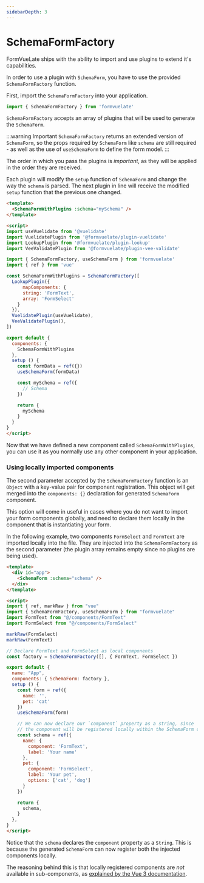 ```yaml
---
sidebarDepth: 3
---
```

# SchemaFormFactory

FormVueLate ships with the ability to import and use plugins to extend it's capabilities.

In order to use a plugin with `SchemaForm`, you have to use the provided `SchemaFormFactory` function.

First, import the `SchemaFormFactory` into your application.

```javascript
import { SchemaFormFactory } from 'formvuelate'
```

`SchemaFormFactory` accepts an array of plugins that will be used to generate the `SchemaForm`.

:::warning Important
`SchemaFormFactory` returns an extended version of `SchemaForm`, so the props required by `SchemaForm` like `schema` are still required - as well as the use of `useSchemaForm` to define the form model.
:::

The order in which you pass the plugins is *important*, as they will be applied in the order they are received.

Each plugin will modify the `setup` function of `SchemaForm` and change the way the `schema` is parsed. The next plugin in line will receive the modified `setup` function that the previous one changed.

```html
<template>
  <SchemaFormWithPlugins :schema="mySchema" />
</template>

<script>
import useVuelidate from '@vuelidate'
import VuelidatePlugin from '@formvuelate/plugin-vuelidate'
import LookupPlugin from '@formvuelate/plugin-lookup'
import VeeValidatePlugin from '@formvuelate/plugin-vee-validate'

import { SchemaFormFactory, useSchemaForm } from 'formvuelate'
import { ref } from 'vue'

const SchemaFormWithPlugins = SchemaFormFactory([
  LookupPlugin({
      mapComponents: {
      string: 'FormText',
      array: 'FormSelect'
    }
  }),
  VuelidatePlugin(useVuelidate),
  VeeValidatePlugin(),
])

export default {
  components: {
    SchemaFormWithPlugins
  },
  setup () {
    const formData = ref({})
    useSchemaForm(formData)

    const mySchema = ref({
      // Schema
    })

    return {
      mySchema
    }
  }
}
</script>
```

Now that we have defined a new component called `SchemaFormWithPlugins`, you can use it as you normally use any other component in your application.

### Using locally imported components

The second parameter accepted by the `SchemaFormFactory` function is an `Object` with a key-value pair for component registration. This object will get merged into the `components: {}` declaration for generated `SchemaForm` component.

This option will come in useful in cases where you do not want to import your form components globally, and need to declare them locally in the component that is instantiating your form.

In the following example, two components `FormSelect` and `FormText` are imported locally into the file. They are injected into the `SchemaFormFactory` as the second parameter (the plugin array remains empty since no plugins are being used).

```html
<template>
  <div id="app">
    <SchemaForm :schema="schema" />
  </div>
</template>

<script>
import { ref, markRaw } from "vue"
import { SchemaFormFactory, useSchemaForm } from "formvuelate"
import FormText from "@/components/FormText"
import FormSelect from "@/components/FormSelect"

markRaw(FormSelect)
markRaw(FormText)

// Declare FormText and FormSelect as local components
const factory = SchemaFormFactory([], { FormText, FormSelect })

export default {
  name: "App",
  components: { SchemaForm: factory },
  setup () {
    const form = ref({
      name: '',
      pet: 'cat'
    })
    useSchemaForm(form)

    // We can now declare our `component` property as a string, since
    // the component will be registered locally within the SchemaForm component
    const schema = ref({
      name: {
        component: 'FormText',
        label: 'Your name'
      },
      pet: {
        component: 'FormSelect',
        label: 'Your pet',
        options: ['cat', 'dog']
      }
    })

    return {
      schema,
    }
  },
}
</script>
```

Notice that the `schema` declares the `component` property as a `String`. This is because the generated `SchemaForm` can now register both the injected components locally.

The reasoning behind this is that locally registered components are _not_ available in sub-components, as [explained by the Vue 3 documentation](https://v3.vuejs.org/guide/component-registration.html#local-registration).

